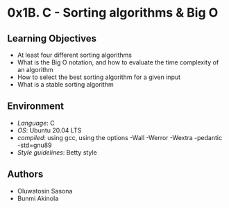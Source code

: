 # 0x1B. C - Sorting algorithms & Big O

## Learning Objectives

* At least four different sorting algorithms
* What is the Big O notation, and how to evaluate the time complexity of an algorithm
* How to select the best sorting algorithm for a given input
* What is a stable sorting algorithm

## Environment

* *Language*: C
* *OS*: Ubuntu 20.04 LTS
* *compiled*: using gcc, using the options -Wall -Werror -Wextra -pedantic -std=gnu89
* *Style guidelines*: Betty style

## Authors

* Oluwatosin Sasona
* Bunmi Akinola

